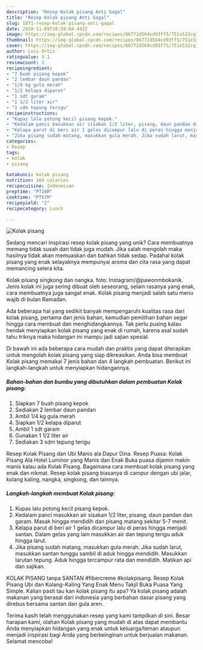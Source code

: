 ```yaml
---
description: "Resep Kolak pisang Anti Gagal"
title: "Resep Kolak pisang Anti Gagal"
slug: 1871-resep-kolak-pisang-anti-gagal
date: 2020-11-09T10:59:04.442Z
image: https://img-global.cpcdn.com/recipes/06772d564cd93ff5/751x532cq70/kolak-pisang-foto-resep-utama.jpg
thumbnail: https://img-global.cpcdn.com/recipes/06772d564cd93ff5/751x532cq70/kolak-pisang-foto-resep-utama.jpg
cover: https://img-global.cpcdn.com/recipes/06772d564cd93ff5/751x532cq70/kolak-pisang-foto-resep-utama.jpg
author: Lois Ortiz
ratingvalue: 3.1
reviewcount: 3
recipeingredient:
- "7 buah pisang kepok"
- "2 lembar daun pandan"
- "1/4 kg gula merah"
- "1/2 kelapa diparut"
- "1 sdt garam"
- "1 1/2 liter air"
- "3 sdm tepung terigu"
recipeinstructions:
- "Kupas lalu potong kecil pisang kepok."
- "Kedalam panci masukkan air sisakan 1/2 liter, pisang, daun pandan dan garam. Masak hingga mendidih dan pisang matang sekitar 5-7 menit."
- "Kelapa parut di beri air 1 gelas dicampur lalu di peras hingga menjadi santan. Dalam gelas yang lain masukkan air dan tepung terigu aduk hingga larut."
- "Jika pisang sudah matang, masukkan gula merah. Jika sudah larut, masukkan santan tunggu sambil di aduk hingga mendidih. Masukkan larutan tepung. Aduk hingga tercampur rata dan mendidih. Matikan api dan sajikan."
categories:
- Resep
tags:
- kolak
- pisang

katakunci: kolak pisang 
nutrition: 164 calories
recipecuisine: Indonesian
preptime: "PT16M"
cooktime: "PT57M"
recipeyield: "2"
recipecategory: Lunch

---
```



![Kolak pisang](https://img-global.cpcdn.com/recipes/06772d564cd93ff5/751x532cq70/kolak-pisang-foto-resep-utama.jpg)

Sedang mencari inspirasi resep kolak pisang yang unik? Cara membuatnya memang tidak susah dan tidak juga mudah. Jika salah mengolah maka hasilnya tidak akan memuaskan dan bahkan tidak sedap. Padahal kolak pisang yang enak selayaknya mempunyai aroma dan cita rasa yang dapat memancing selera kita.

Kolak pisang singkong dan nangka. foto: Instagram/@pawonmbokanik. Jenis kolak ini juga sering dibuat oleh seseorang, selain rasanya yang enak, cara membuatnya juga sangat enak. Kolak pisang menjadi salah satu menu wajib di bulan Ramadan.

Ada beberapa hal yang sedikit banyak mempengaruhi kualitas rasa dari kolak pisang, pertama dari jenis bahan, kemudian pemilihan bahan segar hingga cara membuat dan menghidangkannya. Tak perlu pusing kalau hendak menyiapkan kolak pisang yang enak di rumah, karena asal sudah tahu triknya maka hidangan ini mampu jadi sajian spesial.


Di bawah ini ada beberapa cara mudah dan praktis yang dapat diterapkan untuk mengolah kolak pisang yang siap dikreasikan. Anda bisa membuat Kolak pisang memakai 7 jenis bahan dan 4 langkah pembuatan. Berikut ini langkah-langkah untuk menyiapkan hidangannya.

<!--inarticleads1-->

##### Bahan-bahan dan bumbu yang dibutuhkan dalam pembuatan Kolak pisang:

1. Siapkan 7 buah pisang kepok
1. Sediakan 2 lembar daun pandan
1. Ambil 1/4 kg gula merah
1. Siapkan 1/2 kelapa diparut
1. Ambil 1 sdt garam
1. Gunakan 1 1/2 liter air
1. Sediakan 3 sdm tepung terigu


Resep Kolak Pisang dan Ubi Manis ala Dapur Dina. Resep Puasa: Kolak Pisang Ala Hotel Luminor yang Manis dan Enak Buka puasa dijamin makin manis kalau ada Kolak Pisang. Bagaimana cara membuat kolak pisang yang enak dan nikmat. Resep kolak pisang biasanya di campur dengan ubi jalar, kolang kaling, nangka, singkong, dan lainnya. 

<!--inarticleads2-->

##### Langkah-langkah membuat Kolak pisang:

1. Kupas lalu potong kecil pisang kepok.
1. Kedalam panci masukkan air sisakan 1/2 liter, pisang, daun pandan dan garam. Masak hingga mendidih dan pisang matang sekitar 5-7 menit.
1. Kelapa parut di beri air 1 gelas dicampur lalu di peras hingga menjadi santan. Dalam gelas yang lain masukkan air dan tepung terigu aduk hingga larut.
1. Jika pisang sudah matang, masukkan gula merah. Jika sudah larut, masukkan santan tunggu sambil di aduk hingga mendidih. Masukkan larutan tepung. Aduk hingga tercampur rata dan mendidih. Matikan api dan sajikan.


KOLAK PISANG tanpa SANTAN #fibercreme #kolakpisang. Resep Kolak Pisang Ubi dan Kolang-Kaling Yang Enak Menu Takjil Buka Puasa Yang Simple. Kalian pasti tau kan kolak pisang itu apa? Ya kolak pisang adalah makanan yang berasal dari indonesia yang berbahan dasar pisang yang direbus bersama santan dan gula aren. 

Terima kasih telah menggunakan resep yang kami tampilkan di sini. Besar harapan kami, olahan Kolak pisang yang mudah di atas dapat membantu Anda menyiapkan hidangan yang enak untuk keluarga/teman ataupun menjadi inspirasi bagi Anda yang berkeinginan untuk berjualan makanan. Selamat mencoba!
